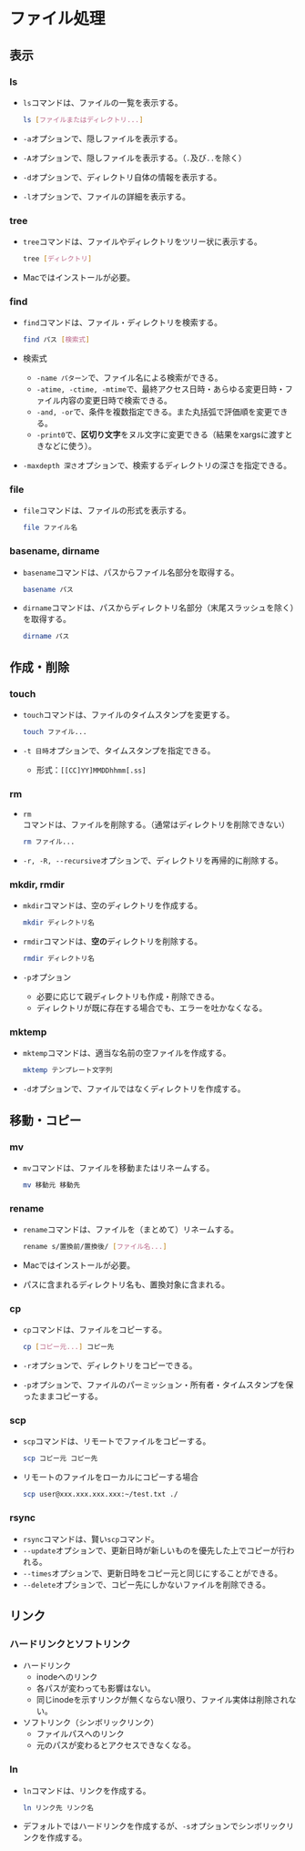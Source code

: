 # ファイル処理

## 表示

### ls

- `ls`コマンドは、ファイルの一覧を表示する。

  ```bash
  ls [ファイルまたはディレクトリ...]
  ```

- `-a`オプションで、隠しファイルを表示する。
- `-A`オプションで、隠しファイルを表示する。（`.`及び`..`を除く）
- `-d`オプションで、ディレクトリ自体の情報を表示する。
- `-l`オプションで、ファイルの詳細を表示する。

### tree

- `tree`コマンドは、ファイルやディレクトリをツリー状に表示する。

  ```bash
  tree [ディレクトリ]
  ```

- Macではインストールが必要。

### find

- `find`コマンドは、ファイル・ディレクトリを検索する。

  ```bash
  find パス [検索式]
  ```

- 検索式
  - `-name パターン`で、ファイル名による検索ができる。
  - `-atime, -ctime, -mtime`で、最終アクセス日時・あらゆる変更日時・ファイル内容の変更日時で検索できる。
  - `-and, -or`で、条件を複数指定できる。また丸括弧で評価順を変更できる。
  - `-print0`で、**区切り文字**をヌル文字に変更できる（結果をxargsに渡すときなどに使う）。
- `-maxdepth 深さ`オプションで、検索するディレクトリの深さを指定できる。

### file

- `file`コマンドは、ファイルの形式を表示する。

  ```bash
  file ファイル名
  ```

### basename, dirname

- `basename`コマンドは、パスからファイル名部分を取得する。

  ```bash
  basename パス
  ```

- `dirname`コマンドは、パスからディレクトリ名部分（末尾スラッシュを除く）を取得する。

  ```bash
  dirname パス
  ```

## 作成・削除

### touch

- `touch`コマンドは、ファイルのタイムスタンプを変更する。

  ```bash
  touch ファイル...
  ```

- `-t 日時`オプションで、タイムスタンプを指定できる。
  - 形式：`[[CC]YY]MMDDhhmm[.ss]`

### rm

- `rm`コマンドは、ファイルを削除する。（通常はディレクトリを削除できない）

  ```bash
  rm ファイル...
  ```

- `-r, -R, --recursive`オプションで、ディレクトリを再帰的に削除する。

### mkdir, rmdir

- `mkdir`コマンドは、空のディレクトリを作成する。

  ```bash
  mkdir ディレクトリ名
  ```

- `rmdir`コマンドは、**空の**ディレクトリを削除する。

  ```bash
  rmdir ディレクトリ名
  ```

- `-p`オプション
  - 必要に応じて親ディレクトリも作成・削除できる。
  - ディレクトリが既に存在する場合でも、エラーを吐かなくなる。

### mktemp

- `mktemp`コマンドは、適当な名前の空ファイルを作成する。

  ```bash
  mktemp テンプレート文字列
  ```

- `-d`オプションで、ファイルではなくディレクトリを作成する。

## 移動・コピー

### mv

- `mv`コマンドは、ファイルを移動またはリネームする。

  ```bash
  mv 移動元 移動先
  ```

### rename

- `rename`コマンドは、ファイルを（まとめて）リネームする。

  ```bash
  rename s/置換前/置換後/ [ファイル名...]
  ```

- Macではインストールが必要。
- パスに含まれるディレクトリ名も、置換対象に含まれる。

### cp

- `cp`コマンドは、ファイルをコピーする。

  ```bash
  cp [コピー元...] コピー先
  ```

- `-r`オプションで、ディレクトリをコピーできる。
- `-p`オプションで、ファイルのパーミッション・所有者・タイムスタンプを保ったままコピーする。

### scp

- `scp`コマンドは、リモートでファイルをコピーする。

  ```bash
  scp コピー元 コピー先
  ```

- リモートのファイルをローカルにコピーする場合

  ```bash
  scp user@xxx.xxx.xxx.xxx:~/test.txt ./
  ```

### rsync

- `rsync`コマンドは、賢い`scp`コマンド。
- `--update`オプションで、更新日時が新しいものを優先した上でコピーが行われる。
- `--times`オプションで、更新日時をコピー元と同じにすることができる。
- `--delete`オプションで、コピー先にしかないファイルを削除できる。

## リンク

### ハードリンクとソフトリンク

- ハードリンク
  - inodeへのリンク
  - 各パスが変わっても影響はない。
  - 同じinodeを示すリンクが無くならない限り、ファイル実体は削除されない。
- ソフトリンク（シンボリックリンク）
  - ファイルパスへのリンク
  - 元のパスが変わるとアクセスできなくなる。

### ln

- `ln`コマンドは、リンクを作成する。

  ```bash
  ln リンク先 リンク名
  ```

- デフォルトではハードリンクを作成するが、`-s`オプションでシンボリックリンクを作成する。
